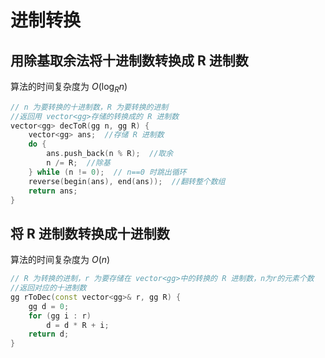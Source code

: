 # 进制转换

## 用除基取余法将十进制数转换成 R 进制数

算法的时间复杂度为 $O(\log_{R}n)$

```cpp
// n 为要转换的十进制数，R 为要转换的进制
//返回用 vector<gg>存储的转换成的 R 进制数
vector<gg> decToR(gg n, gg R) {
    vector<gg> ans;  //存储 R 进制数
    do {
        ans.push_back(n % R);  //取余
        n /= R;  //除基
    } while (n != 0);  // n==0 时跳出循环
    reverse(begin(ans), end(ans));  //翻转整个数组
    return ans;
}
```

## 将 R 进制数转换成十进制数

算法的时间复杂度为 $O(n)$

```cpp
// R 为转换的进制，r 为要存储在 vector<gg>中的转换的 R 进制数，n为r的元素个数
//返回对应的十进制数
gg rToDec(const vector<gg>& r, gg R) {
    gg d = 0;
    for (gg i : r)
        d = d * R + i;
    return d;
}
```
